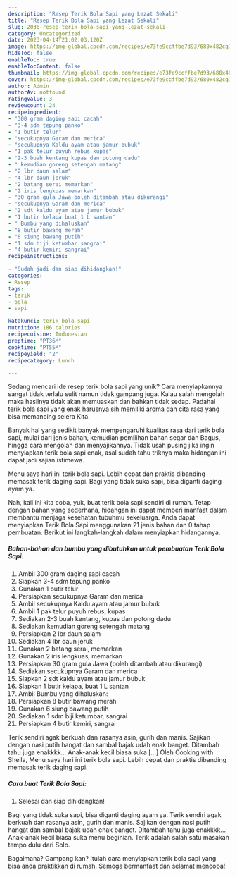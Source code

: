 ```yaml
---
description: "Resep Terik Bola Sapi yang Lezat Sekali"
title: "Resep Terik Bola Sapi yang Lezat Sekali"
slug: 2036-resep-terik-bola-sapi-yang-lezat-sekali
category: Uncategorized
date: 2023-04-14T21:02:03.120Z
image: https://img-global.cpcdn.com/recipes/e73fe9ccffbe7d93/680x482cq70/terik-bola-sapi-foto-resep-utama.jpg
hideToc: false
enableToc: true
enableTocContent: false
thumbnail: https://img-global.cpcdn.com/recipes/e73fe9ccffbe7d93/680x482cq70/terik-bola-sapi-foto-resep-utama.jpg
cover: https://img-global.cpcdn.com/recipes/e73fe9ccffbe7d93/680x482cq70/terik-bola-sapi-foto-resep-utama.jpg
author: Admin
authorAv: notfound
ratingvalue: 3
reviewcount: 24
recipeingredient:
- "300 gram daging sapi cacah"
- "3-4 sdm tepung panko"
- "1 butir telur"
- "secukupnya Garam dan merica"
- "secukupnya Kaldu ayam atau jamur bubuk"
- "1 pak telur puyuh rebus kupas"
- "2-3 buah kentang kupas dan potong dadu"
- " kemudian goreng setengah matang"
- "2 lbr daun salam"
- "4 lbr daun jeruk"
- "2 batang serai memarkan"
- "2 iris lengkuas memarkan"
- "30 gram gula Jawa boleh ditambah atau dikurangi"
- "secukupnya Garam dan merica"
- "2 sdt kaldu ayam atau jamur bubuk"
- "1 butir kelapa buat 1 L santan"
- " Bumbu yang dihaluskan"
- "8 butir bawang merah"
- "6 siung bawang putih"
- "1 sdm biji ketumbar sangrai"
- "4 butir kemiri sangrai"
recipeinstructions:

- "Sudah jadi dan siap dihidangkan!"
categories:
- Resep
tags:
- terik
- bola
- sapi

katakunci: terik bola sapi 
nutrition: 186 calories
recipecuisine: Indonesian
preptime: "PT36M"
cooktime: "PT55M"
recipeyield: "2"
recipecategory: Lunch

---
```





Sedang mencari ide resep terik bola sapi yang unik? Cara menyiapkannya sangat tidak terlalu sulit namun tidak gampang juga. Kalau salah mengolah maka hasilnya tidak akan memuaskan dan bahkan tidak sedap. Padahal terik bola sapi yang enak harusnya sih memiliki aroma dan cita rasa yang bisa memancing selera Kita.





Banyak hal yang sedikit banyak mempengaruhi kualitas rasa dari terik bola sapi, mulai dari jenis bahan, kemudian pemilihan bahan segar dan Bagus, hingga cara mengolah dan menyajikannya. Tidak usah pusing jika ingin menyiapkan terik bola sapi enak,      asal sudah tahu triknya maka hidangan ini dapat jadi sajian istimewa.














Menu saya hari ini terik bola sapi. Lebih cepat dan praktis dibanding memasak terik daging sapi. Bagi yang tidak suka sapi, bisa diganti daging ayam ya.






Nah, kali ini kita coba, yuk, buat terik bola sapi sendiri di rumah. Tetap dengan bahan yang sederhana, hidangan ini dapat memberi manfaat dalam membantu menjaga kesehatan tubuhmu sekeluarga. Anda dapat menyiapkan Terik Bola Sapi menggunakan 21 jenis bahan dan 0 tahap pembuatan. Berikut ini langkah-langkah dalam menyiapkan hidangannya.

<!--inarticleads1-->

##### Bahan-bahan dan bumbu yang dibutuhkan untuk pembuatan Terik Bola Sapi:

1. Ambil 300 gram daging sapi cacah
1. Siapkan 3-4 sdm tepung panko
1. Gunakan 1 butir telur
1. Persiapkan secukupnya Garam dan merica
1. Ambil secukupnya Kaldu ayam atau jamur bubuk
1. Ambil 1 pak telur puyuh rebus, kupas
1. Sediakan 2-3 buah kentang, kupas dan potong dadu
1. Sediakan  kemudian goreng setengah matang
1. Persiapkan 2 lbr daun salam
1. Sediakan 4 lbr daun jeruk
1. Gunakan 2 batang serai, memarkan
1. Gunakan 2 iris lengkuas, memarkan
1. Persiapkan 30 gram gula Jawa (boleh ditambah atau dikurangi)
1. Sediakan secukupnya Garam dan merica
1. Siapkan 2 sdt kaldu ayam atau jamur bubuk
1. Siapkan 1 butir kelapa, buat 1 L santan
1. Ambil  Bumbu yang dihaluskan:
1. Persiapkan 8 butir bawang merah
1. Gunakan 6 siung bawang putih
1. Sediakan 1 sdm biji ketumbar, sangrai
1. Persiapkan 4 butir kemiri, sangrai


Terik sendiri agak berkuah dan rasanya asin, gurih dan manis. Sajikan dengan nasi putih hangat dan sambal bajak udah enak banget. Ditambah tahu juga enakkkk… Anak-anak kecil biasa suka […] Oleh Cooking with Sheila, Menu saya hari ini terik bola sapi. Lebih cepat dan praktis dibanding memasak terik daging sapi. 

<!--inarticleads2-->

##### Cara buat Terik Bola Sapi:


1. Selesai dan siap dihidangkan!

Bagi yang tidak suka sapi, bisa diganti daging ayam ya. Terik sendiri agak berkuah dan rasanya asin, gurih dan manis. Sajikan dengan nasi putih hangat dan sambal bajak udah enak banget. Ditambah tahu juga enakkkk… Anak-anak kecil biasa suka menu beginian. Terik adalah salah satu masakan tempo dulu dari Solo. 

Bagaimana? Gampang kan? Itulah cara menyiapkan terik bola sapi yang bisa anda praktikkan di rumah. Semoga bermanfaat dan selamat mencoba!
